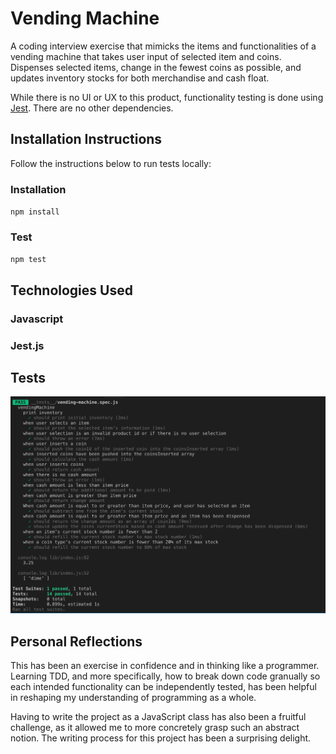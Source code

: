 # Vending Machine

A coding interview exercise that mimicks the items and functionalities of a vending machine that takes user input of selected item and coins. Dispenses selected items, change in the fewest coins as possible, and updates inventory stocks for both merchandise and cash float.

While there is no UI or UX to this product, functionality testing is done using [Jest](https://jestjs.io/en/). There are no other dependencies.

## Installation Instructions

Follow the instructions below to run tests locally:

### Installation

`npm install`

### Test

`npm test`

## Technologies Used

### Javascript

### Jest.js

## Tests

<img src="/tests-screenshot.png">

## Personal Reflections

This has been an exercise in confidence and in thinking like a programmer. Learning TDD, and more specifically, how to break down code granually so each intended functionality can be independently tested, has been helpful in reshaping my understanding of programming as a whole.

Having to write the project as a JavaScript class has also been a fruitful challenge, as it allowed me to more concretely grasp such an abstract notion. The writing process for this project has been a surprising delight.
